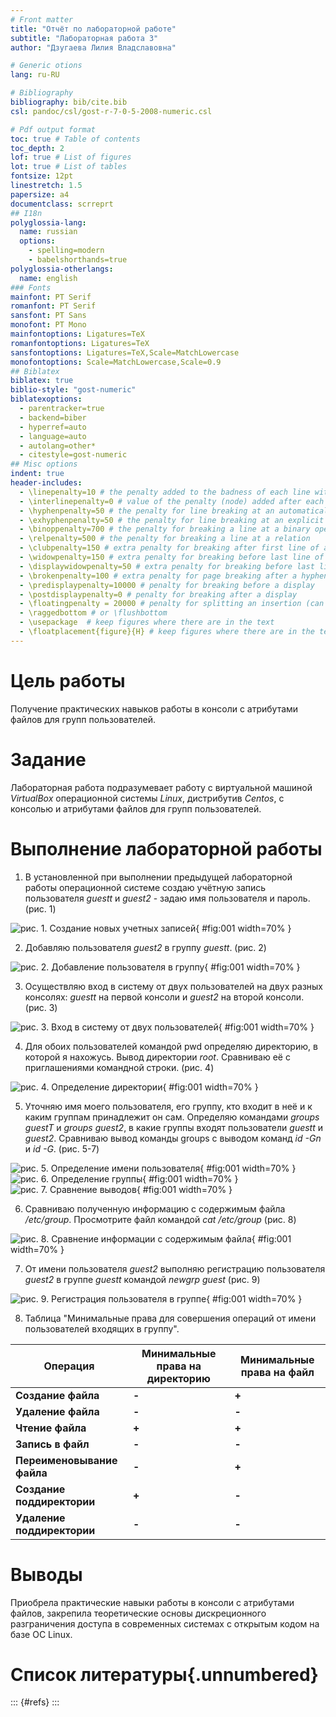 ```yaml
---
# Front matter
title: "Отчёт по лабораторной работе"
subtitle: "Лабораторная работа 3"
author: "Дзугаева Лилия Владславовна"

# Generic otions
lang: ru-RU

# Bibliography
bibliography: bib/cite.bib
csl: pandoc/csl/gost-r-7-0-5-2008-numeric.csl

# Pdf output format
toc: true # Table of contents
toc_depth: 2
lof: true # List of figures
lot: true # List of tables
fontsize: 12pt
linestretch: 1.5
papersize: a4
documentclass: scrreprt
## I18n
polyglossia-lang:
  name: russian
  options:
	- spelling=modern
	- babelshorthands=true
polyglossia-otherlangs:
  name: english
### Fonts
mainfont: PT Serif
romanfont: PT Serif
sansfont: PT Sans
monofont: PT Mono
mainfontoptions: Ligatures=TeX
romanfontoptions: Ligatures=TeX
sansfontoptions: Ligatures=TeX,Scale=MatchLowercase
monofontoptions: Scale=MatchLowercase,Scale=0.9
## Biblatex
biblatex: true
biblio-style: "gost-numeric"
biblatexoptions:
  - parentracker=true
  - backend=biber
  - hyperref=auto
  - language=auto
  - autolang=other*
  - citestyle=gost-numeric
## Misc options
indent: true
header-includes:
  - \linepenalty=10 # the penalty added to the badness of each line within a paragraph (no associated penalty node) Increasing the value makes tex try to have fewer lines in the paragraph.
  - \interlinepenalty=0 # value of the penalty (node) added after each line of a paragraph.
  - \hyphenpenalty=50 # the penalty for line breaking at an automatically inserted hyphen
  - \exhyphenpenalty=50 # the penalty for line breaking at an explicit hyphen
  - \binoppenalty=700 # the penalty for breaking a line at a binary operator
  - \relpenalty=500 # the penalty for breaking a line at a relation
  - \clubpenalty=150 # extra penalty for breaking after first line of a paragraph
  - \widowpenalty=150 # extra penalty for breaking before last line of a paragraph
  - \displaywidowpenalty=50 # extra penalty for breaking before last line before a display math
  - \brokenpenalty=100 # extra penalty for page breaking after a hyphenated line
  - \predisplaypenalty=10000 # penalty for breaking before a display
  - \postdisplaypenalty=0 # penalty for breaking after a display
  - \floatingpenalty = 20000 # penalty for splitting an insertion (can only be split footnote in standard LaTeX)
  - \raggedbottom # or \flushbottom
  - \usepackage  # keep figures where there are in the text
  - \floatplacement{figure}{H} # keep figures where there are in the text
---
```


# Цель работы

Получение практических навыков работы в консоли с атрибутами файлов для групп пользователей.

# Задание

Лабораторная работа подразумевает работу с виртуальной машиной _VirtualBox_ операционной системы _Linux_, дистрибутив _Centos_, с консолью и атрибутами файлов для групп пользователей.

# Выполнение лабораторной работы

1. В установленной при выполнении предыдущей лабораторной работы операционной системе создаю учётную запись пользователя _guestt_ и _guest2_ - задаю имя пользователя и пароль. (рис. 1)

![рис. 1. Создание новых учетных записей](image/1.jpg){ #fig:001 width=70% }

2. Добавляю пользователя _guest2_ в группу _guestt_. (рис. 2)

![рис. 2. Добавление пользователя в группу](image/2.jpg){ #fig:001 width=70% }

3. Осуществляю вход в систему от двух пользователей на двух разных консолях: _guestt_ на первой консоли и _guest2_ на второй консоли.  (рис. 3)

![рис. 3. Вход в систему от двух пользователей](image/3.jpg){ #fig:001 width=70% }

4. Для обоих пользователей командой pwd определяю директорию, в которой я нахожусь. Вывод директории _root_. Сравниваю её с приглашениями командной строки. (рис. 4)

![рис. 4. Определение директории](image/4.jpg){ #fig:001 width=70% }

5. Уточняю имя моего пользователя, его группу, кто входит в неё и к каким группам принадлежит он сам. Определяю командами _groups guestT_ и _groups guest2_, в какие группы входят пользователи _guestt_ и _guest2_. Сравниваю вывод команды groups с выводом команд _id -Gn_ и _id -G_. (рис. 5-7)

![рис. 5. Определение имени пользователя](image/5.jpg){ #fig:001 width=70% }
![рис. 6. Определение группы](image/5.1.jpg){ #fig:001 width=70% }
![рис. 7. Сравнение выводов](image/5.2.jpg){ #fig:001 width=70% }

6. Сравниваю полученную информацию с содержимым файла _/etc/group_. Просмотрите файл командой _cat /etc/group_ (рис. 8)

![рис. 8. Сравнение информации с содержимым файла](image/6.jpg){ #fig:001 width=70% }

7. От имени пользователя _guest2_ выполняю регистрацию пользователя _guest2_ в группе _guestt_ командой _newgrp guest_ (рис. 9)

![рис. 9. Регистрация пользователя в группе](image/7.jpg){ #fig:001 width=70% }

8. Таблица "Минимальные права для совершения операций от имени пользователей
входящих в группу".

| Операция | Минимальные права на директорию | Минимальные права на файл | 
|-|-|-|
| __Создание файла__ | __-__ | __+__ |
| __Удаление файла__ | __-__ | __-__ |
| __Чтение файла__ | __+__ | __+__ | 
| __Запись в файл__ | __-__ | __-__ | 
| __Переименовывание файла__ | __-__ | __+__ | 
| __Создание поддиректории__ | __+__ | __-__ |
| __Удаление поддиректории__ | __-__ | __-__ |   

# Выводы

Приобрела практические навыки работы в консоли с атрибутами файлов, закрепила теоретические основы дискреционного разграничения доступа в современных системах с открытым кодом на базе ОС Linux.

# Список литературы{.unnumbered}

::: {#refs}
:::
